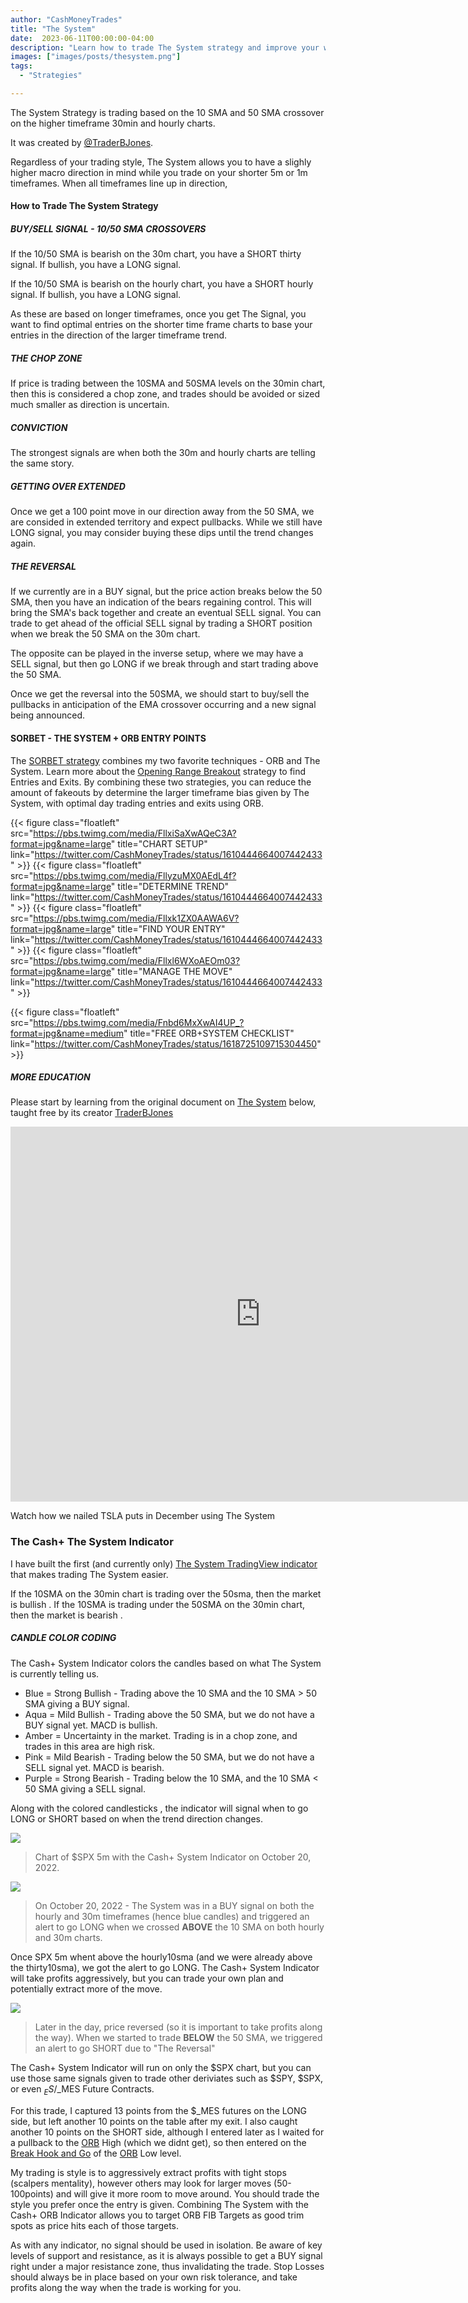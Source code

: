 ```yaml
---
author: "CashMoneyTrades"
title: "The System"
date:  2023-06-11T00:00:00-04:00
description: "Learn how to trade The System strategy and improve your win rate by knowing the market direction!"
images: ["images/posts/thesystem.png"]
tags:
  - "Strategies"

---
```



The System Strategy is trading based on the 10 SMA and 50 SMA crossover on the higher timeframe 30min and hourly charts.  

It was created by [@TraderBJones](https://twitter.com/MasterBJones).


Regardless of your trading style, The System allows you to have a slighly higher macro direction in mind while you trade on your shorter 5m or 1m timeframes.  When all timeframes line up in direction, 

#### How to Trade The System Strategy

##### BUY/SELL SIGNAL - 10/50 SMA CROSSOVERS
If the 10/50 SMA is bearish on the 30m chart, you have a SHORT thirty signal.  If bullish, you have a LONG signal.

If the 10/50 SMA is bearish on the hourly chart, you have a SHORT hourly signal.  If bullish, you have a LONG signal.

As these are based on longer timeframes, once you get The Signal, you want to find optimal entries on the shorter time frame charts to base your entries in the direction of the larger timeframe trend.

##### THE CHOP ZONE
If price is trading between the 10SMA and 50SMA levels on the 30min chart, then this is considered a chop zone, and trades should be avoided or sized much smaller as direction is uncertain.

##### CONVICTION
The strongest signals are when both the 30m and hourly charts are telling the same story.

##### GETTING OVER EXTENDED
Once we get a 100 point move in our direction away from the 50 SMA, we are consided in extended territory and expect pullbacks.  While we still have LONG signal, you may consider buying these dips until the trend changes again. 

##### THE REVERSAL
If we currently are in a BUY signal, but the price action breaks below the 50 SMA, then you have an indication of the bears regaining control.  This will bring the SMA's back together and create an eventual SELL signal.  You can trade to get ahead of the official SELL signal by trading a SHORT position when we break the 50 SMA on the 30m chart.

The opposite can be played in the inverse setup, where we may have a SELL signal, but then go LONG if we break through and start trading above the 50 SMA.

Once we get the reversal into the 50SMA, we should start to buy/sell the pullbacks in anticipation of the EMA crossover occurring and a new signal being announced.


#### SORBET - THE SYSTEM + ORB ENTRY POINTS

The [SORBET strategy](/education/strategy-sorbet/) combines my two favorite techniques - ORB and The System.  Learn more about the [Opening Range Breakout](/education/openingrangebreakout/) strategy to find Entries and Exits.  By combining these two strategies, you can reduce the amount of fakeouts by determine the larger timeframe bias given by The System, with optimal day trading entries and exits using ORB.

{{< figure class="floatleft" src="https://pbs.twimg.com/media/FllxiSaXwAQeC3A?format=jpg&name=large" title="CHART SETUP" link="https://twitter.com/CashMoneyTrades/status/1610444664007442433" >}}
{{< figure class="floatleft" src="https://pbs.twimg.com/media/FllyzuMX0AEdL4f?format=jpg&name=large" title="DETERMINE TREND" link="https://twitter.com/CashMoneyTrades/status/1610444664007442433" >}}
{{< figure class="floatleft" src="https://pbs.twimg.com/media/Fllxk1ZX0AAWA6V?format=jpg&name=large" title="FIND YOUR ENTRY" link="https://twitter.com/CashMoneyTrades/status/1610444664007442433"  >}}
{{< figure class="floatleft" src="https://pbs.twimg.com/media/Fllxl6WXoAEOm03?format=jpg&name=large" title="MANAGE THE MOVE" link="https://twitter.com/CashMoneyTrades/status/1610444664007442433" >}}

{{< figure class="floatleft" src="https://pbs.twimg.com/media/Fnbd6MxXwAI4UP_?format=jpg&name=medium" title="FREE ORB+SYSTEM CHECKLIST" link="https://twitter.com/CashMoneyTrades/status/1618725109715304450" >}}



##### MORE EDUCATION

Please start by learning from the original document on [The System](https://docs.google.com/presentation/d/1HJih6O1-yhdIefuQQAZpauMpPtL0-wQh2hMEFe7cFIU/) below, taught free by its creator [TraderBJones](https://twitter.com/MasterBJones)
<iframe src="https://docs.google.com/presentation/d/1HJih6O1-yhdIefuQQAZpauMpPtL0-wQh2hMEFe7cFIU/embed" frameborder="0" width="800" height="600"></iframe>

Watch how we nailed TSLA puts in December using The System

<blockquote class="twitter-tweet"><a href="https://twitter.com/CashMoneyTrades/status/1610026241943556098"></a></blockquote>


### The Cash+ The System Indicator
I have built the first (and currently only) [The System TradingView indicator](https://www.tradingview.com/script/tixlmBlF-Cash-The-System-Trend-Indicator-STRATEGY/) that makes trading The System easier.

If the 10SMA on the 30min chart is trading over the 50sma, then the market is bullish . If the 10SMA is trading under the 50SMA on the 30min chart, then the market is bearish . 

##### CANDLE COLOR CODING
The Cash+ System Indicator colors the candles based on what The System is currently telling us. 

- Blue = Strong Bullish - Trading above the 10 SMA and the 10 SMA > 50 SMA giving a BUY signal. 
- Aqua = Mild Bullish - Trading above the 50 SMA, but we do not have a BUY signal yet. MACD is bullish. 
- Amber = Uncertainty in the market. Trading is in a chop zone, and trades in this area are high risk. 
- Pink = Mild Bearish - Trading below the 50 SMA, but we do not have a SELL signal yet. MACD is bearish. 
- Purple = Strong Bearish - Trading below the 10 SMA, and the 10 SMA < 50 SMA giving a SELL signal. 

Along with the colored candlesticks , the indicator will signal when to go LONG or SHORT based on when the trend direction changes. 

![](/images/TheSystem3.png)

> Chart of $SPX 5m with the Cash+ System Indicator on October 20, 2022.

![](/images/TheSystemLong.png)

> On October 20, 2022 - The System was in a BUY signal on both the hourly and 30m timeframes (hence blue candles) and triggered an alert to go LONG when we crossed **ABOVE** the 10 SMA on both hourly and 30m charts.  


Once SPX 5m whent above the hourly10sma (and we were already above the thirty10sma), we got the alert to go LONG.  The Cash+ System Indicator will take profits aggressively, but you can trade your own plan and potentially extract more of the move. 

![](/images/TheSystemShort.png)

> Later in the day, price reversed (so it is important to take profits along the way).  When we started to trade **BELOW** the 50 SMA, we triggered an alert to go SHORT due to "The Reversal" 


The Cash+ System Indicator will run on only the $SPX chart, but you can use those same signals given to trade other deriviates such as $SPY, $SPX, or even $_ES/$_MES Future Contracts.

For this trade, I captured 13 points from the $_MES futures on the LONG side, but left another 10 points on the table after my exit.  I also caught another 10 points on the SHORT side, although I entered later as I waited for a pullback to the [ORB](/education/openingrangebreakout/) High (which we didnt get), so then entered on the [Break Hook and Go](/education/how-to-trade-the-break-hook-and-go/) of the [ORB](/education/openingrangebreakout/) Low level.

My trading is style is to aggressively extract profits with tight stops (scalpers mentality), however others may look for larger moves (50-100points) and will give it more room to move around.  You should trade the style you prefer once the entry is given.  Combining The System with the Cash+ ORB Indicator allows you to target ORB FIB Targets as good trim spots as price hits each of those targets.

As with any indicator, no signal should be used in isolation.  Be aware of key levels of support and resistance, as it is always possible to get a BUY signal right under a major resistance zone, thus invalidating the trade.  Stop Losses should always be in place based on your own risk tolerance, and take profits along the way when the trade is working for you.


<div id="card-carousel" class="carousel slide" data-ride="carousel">
  <div class="carousel-inner">
    <div class="carousel-item active">
      <div class="row">
        <div class="col-lg-6 col-sm-12">
          <blockquote class="twitter-tweet"><a href="https://twitter.com/CashMoneyTrades/status/1600677581854240768"></a></blockquote>
        </div>
        <div class="col-lg-6 col-sm-12">
          <blockquote class="twitter-tweet"><a href="https://twitter.com/CashMoneyTrades/status/1600605526701838360"></a></blockquote>
        </div>
      </div>
    </div>
     <div class="carousel-item">
      <div class="row">
        <div class="col-lg-6 col-sm-12">
          <blockquote class="twitter-tweet"><a href="https://twitter.com/CashMoneyTrades/status/1600949779974230016"></a></blockquote>
        </div>
       <div class="col-lg-6 col-sm-12">
          <blockquote class="twitter-tweet"><a href="https://twitter.com/CashMoneyTrades/status/1600867637269237761"></blockquote>
        </div>
      </div>
    </div>
    <div class="carousel-item">
      <div class="row">
        <div class="col-lg-6 col-sm-12">
          <blockquote class="twitter-tweet"><a href="https://twitter.com/CashMoneyTrades/status/1600533282571096064"></a></blockquote>
        </div>
       <div class="col-lg-6 col-sm-12">
          <blockquote class="twitter-tweet"><a href="https://twitter.com/CashMoneyTrades/status/1600919916122890240"></a></blockquote>
        </div>
      </div>
    </div>
  </div>
  </div>
</div>

<script async src="https://platform.twitter.com/widgets.js" charset="utf-8"></script> 
